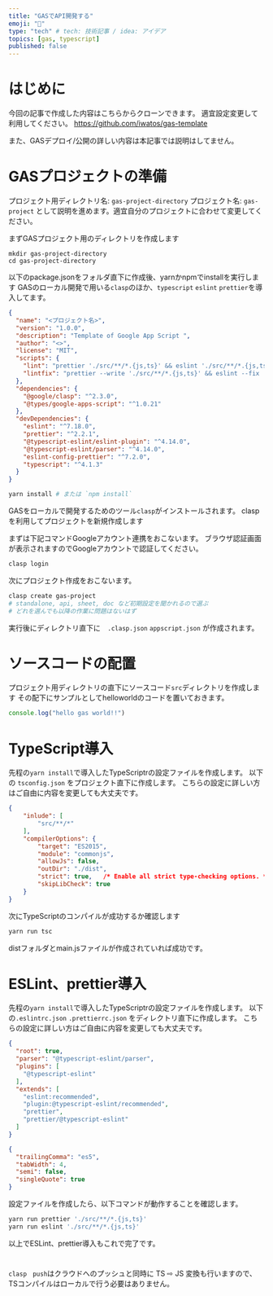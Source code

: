 ```yaml
---
title: "GASでAPI開発する"
emoji: "🦁"
type: "tech" # tech: 技術記事 / idea: アイデア
topics: [gas, typescript]
published: false
---
```

# はじめに
今回の記事で作成した内容はこちらからクローンできます。
適宜設定変更して利用してください。
https://github.com/iwatos/gas-template

また、GASデプロイ/公開の詳しい内容は本記事では説明はしてません。

# GASプロジェクトの準備
プロジェクト用ディレクトリ名: `gas-project-directory`
プロジェクト名: `gas-project`
として説明を進めます。適宜自分のプロジェクトに合わせて変更してください。

まずGASプロジェクト用のディレクトリを作成します
```shell
mkdir gas-project-directory
cd gas-project-directory
```

以下のpackage.jsonをフォルダ直下に作成後、yarnかnpmでinstallを実行します
GASのローカル開発で用いる`clasp`のほか、`typescript` `eslint` `prettier`を導入してます。

```json:gas-project-directory/package.json
{
  "name": "<プロジェクト名>",
  "version": "1.0.0",
  "description": "Template of Google App Script ",
  "author": "<>",
  "license": "MIT",
  "scripts": {
    "lint": "prettier './src/**/*.{js,ts}' && eslint './src/**/*.{js,ts}'",
    "lintfix": "prettier --write './src/**/*.{js,ts}' && eslint --fix './src/**/*.{js,ts}'"
  },
  "dependencies": {
    "@google/clasp": "^2.3.0",
    "@types/google-apps-script": "^1.0.21"
  },
  "devDependencies": {
    "eslint": "^7.18.0",
    "prettier": "^2.2.1",
    "@typescript-eslint/eslint-plugin": "^4.14.0",
    "@typescript-eslint/parser": "^4.14.0",
    "eslint-config-prettier": "^7.2.0",
    "typescript": "^4.1.3"
  }
}
```
```sh
yarn install # または `npm install`
```

GASをローカルで開発するためのツール`clasp`がインストールされます。
claspを利用してプロジェクトを新規作成します

まずは下記コマンドGoogleアカウント連携をおこないます。
ブラウザ認証画面が表示されますのでGoogleアカウントで認証してください。
```sh
clasp login 
```

次にプロジェクト作成をおこないます。
```sh
clasp create gas-project
# standalone, api, sheet, doc など初期設定を聞かれるので選ぶ
# どれを選んでも以降の作業に問題はないはず 
```
実行後にディレクトリ直下に　`.clasp.json` `appscript.json` が作成されます。


# ソースコードの配置
プロジェクト用ディレクトリの直下にソースコード`src`ディレクトリを作成します
その配下にサンプルとしてhelloworldのコードを置いておきます。
```ts:src/main.ts
console.log("hello gas world!!")
```


# TypeScript導入
先程の`yarn install`で導入したTypeScriptrの設定ファイルを作成します。
以下の `tsconfig.json` をプロジェクト直下に作成します。
こちらの設定に詳しい方はご自由に内容を変更しても大丈夫です。

```json:tsconfig.json
{
    "inlude": [
        "src/**/*"
    ],
    "compilerOptions": {
        "target": "ES2015",
        "module": "commonjs",
        "allowJs": false,
        "outDir": "./dist",
        "strict": true,   /* Enable all strict type-checking options. */
        "skipLibCheck": true
    }
}
```

次にTypeScriptのコンパイルが成功するか確認します
```sh
yarn run tsc
```
distフォルダとmain.jsファイルが作成されていれば成功です。

# ESLint、prettier導入
先程の`yarn install`で導入したTypeScriptrの設定ファイルを作成します。
以下の`.eslintrc.json` `.prettierrc.json` をディレクトリ直下に作成します。
こちらの設定に詳しい方はご自由に内容を変更しても大丈夫です。

```json:.eslintrc.json
{
  "root": true,
  "parser": "@typescript-eslint/parser",
  "plugins": [
    "@typescript-eslint"
  ],
  "extends": [
    "eslint:recommended",
    "plugin:@typescript-eslint/recommended",
    "prettier",
    "prettier/@typescript-eslint"
  ]
}
```
```json:.prettierrc.json
{
  "trailingComma": "es5",
  "tabWidth": 4,
  "semi": false,
  "singleQuote": true
}
```

設定ファイルを作成したら、以下コマンドが動作することを確認します。
```sh
yarn run prettier './src/**/*.{js,ts}'
yarn run eslint './src/**/*.{js,ts}'
```

以上でESLint、prettier導入もこれで完了です。

# 
`clasp　push`はクラウドへのプッシュと同時に TS ⇨ JS 変換も行いますので、TSコンパイルはローカルで行う必要はありません。